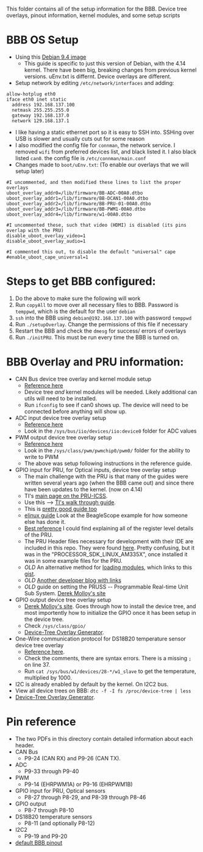 This folder contains all of the setup information for the BBB. Device tree overlays, pinout information, kernel modules, and some setup scripts

# BBB OS Setup
  * Using this [Debian 9.4 image](http://debian.beagleboard.org/images/bone-debian-9.4-iot-armhf-2018-06-17-4gb.img.xz)
    * This guide is specific to just this version of Debian, with the 4.14 kernel. There have been big, breaking changes from previous kernel versions. uEnv.txt is differnt. Device overlays are different.
  * Setup network by editing `/etc/network/interfaces` and adding:
```
allow-hotplug eth0
iface eth0 inet static
  address 192.168.137.100
  netmask 255.255.255.0
  gateway 192.168.137.0
  network 129.168.137.1
```
  * I like having a static ethernet port so it is easy to SSH into. SSHing over USB is slower and usually cuts out for some reason
  * I also modified the config file for `connman`, the network service. I removed `wifi` from preferred devices list, and black listed it. I also black listed `can0`. the config file is `/etc/connman/main.conf`
  * Changes made to `boot/uEnv.txt`: (To enable our overlays that we will setup later)
```
#I uncommented, and then modified these lines to list the proper overlays
uboot_overlay_addr0=/lib/firmware/BB-ADC-00A0.dtbo
uboot_overlay_addr1=/lib/firmware/BB-DCAN1-00A0.dtbo
uboot_overlay_addr2=/lib/firmware/BB-PRU-01-00A0.dtbo
uboot_overlay_addr3=/lib/firmware/BB-PWM1-00A0.dtbo
uboot_overlay_addr4=/lib/firmware/w1-00A0.dtbo

#I uncommented these, such that video (HDMI) is disabled (its pins overlap with the PRU)
disable_uboot_overlay_video=1
disable_uboot_overlay_audio=1

#I commented this out, to disable the default "universal" cape
#enable_uboot_cape_universal=1
```

# Steps to get BBB configured:
1. Do the above to make sure the following will work
2. Run `copyAll` to move over all necessary files to BBB. Password is `temppwd`, which is the default for the user `debian`
3. `ssh` into the BBB using `debian@192.168.137.100` with password `temppwd`
4. Run `./setupOverlay`. Change the permissions of this file if necessary
5. Restart the BBB and check the `dmesg` for success/ errors of overlays
6. Run `./initPRU`. This must be run every time the BBB is turned on.

# BBB Overlay and PRU information:
* CAN Bus device tree overlay and kernel module setup
  * [Reference here](https://electronics.stackexchange.com/questions/195416/beaglebone-black-can-bus-setup)
  * Device tree _and_ kernel modules will be needed. Likely additional can utils will need to be installed.
  * Run `ifconfig` to see if can0 shows up. The device will need to be connected before anything will show up.
* ADC input device tree overlay setup
  * [Reference here](https://www.teachmemicro.com/beaglebone-black-adc/)
  * Look in the `/sys/bus/iio/devices/iio:device0` folder for ADC values
* PWM output device tree overlay setup
  * [Reference here](https://www.teachmemicro.com/beaglebone-black-pwm-ubuntu-device-tree/)
  * Look in the `/sys/class/pwm/pwmchip0/pwm0/` folder for the ability to write to PWM
  * The above was setup following instructions in the reference guide.
* GPIO input for PRU, for Optical inputs, device tree overlay setup
  * The main challenge with the PRU is that many of the guides were written several years ago (when the BBB came out) and since there have been updates to the kernel. (now on 4.14)
  * TI's [main page on the PRU-ICSS](http://processors.wiki.ti.com/index.php/PRU-ICSS).
  * Use this --> [TI's walk through guide](http://processors.wiki.ti.com/index.php/PRU_Training:_Hands-on_Labs). 
  * This is [pretty good guide too](http://processors.wiki.ti.com/index.php/RPMsg_Quick_Start_Guide#Booting_the_Board_and_Testing_RPMsg)
  * [elinux guide](https://elinux.org/EBC_Exercise_30_PRU_via_remoteproc_and_RPMsg) Look at the BeagleScope example for how someone else has done it.
  * [Best reference](https://elinux.org/images/d/da/Am335xPruReferenceGuide.pdf) I could find explaining all of the register level details of the PRU. 
  * The PRU Header files necessary for development with their IDE are included in this repo. They were found [here](http://www.ti.com/tool/PROCESSOR-SDK-AM335X). Pretty confusing, but it was in the "PROCESSOR\_SDK\_LINUX\_AM335X", once installed it was in some example files for the PRU.
  * _OLD_ An alternative method for [loading modules](https://groups.google.com/forum/#!topic/beagleboard-gsoc/amMNLt4EoHM), which links to this [gist](https://gist.github.com/alexanderhiam/2c4187c710b2c409d8dde8c4015fe007).
  * _OLD_ [Another developer blog with links](https://ianrrees.github.io/2016/11/20/getting-started-with-beaglebone-pru-programming-the-new-way.html)
  * _OLD_ guide on setting the PRUSS -- Programmable Real-time Unit Sub System. [Derek Molloy's site](http://exploringbeaglebone.com/chapter13/)
* GPIO output device tree overlay setup
  * [Derek Molloy's site](http://derekmolloy.ie/gpios-on-the-beaglebone-black-using-device-tree-overlays/). Goes through how to install the device tree, and most importently how to initialize the GPIO once it has been setup in the device tree.
  * Check `/sys/class/gpio/` 
  * [Device-Tree Overlay Generator](http://www.kilobaser.com/blog/2014-07-28-beaglebone-black-devicetreeoverlay-generator). 
* One-Wire communication protocol for DS18B20 temperature sensor device tree overlay
  * [Reference here](http://www.bonebrews.com/temperature-monitoring-with-the-ds18b20-on-a-beaglebone-black/).
  * Check the comments, there are syntax errors. There is a missing `;` on line 37.
  * Run `cat /sys/bus/w1/devices/28-*/w1_slave` to get the temperature, multiplied by 1000.
* I2C is already enabled by default by the kernel. On I2C2 bus.
* View all device trees on BBB: `dtc -f -I fs /proc/device-tree | less `
* [Device-Tree Overlay Generator](http://www.kilobaser.com/blog/2014-07-28-beaglebone-black-devicetreeoverlay-generator). 


# Pin reference
* The two PDFs in this directory contain detailed information about each header. 
* CAN Bus 
  * P9-24 (CAN RX) and P9-26 (CAN TX).
* ADC 
  * P9-33 through P9-40
* PWM
  * P9-14 (EHRPWM1A) or P9-16 (EHRPWM1B)
* GPIO input for PRU, Optical sensors
  * P8-27 through P8-29, and P8-39 through P8-46
* GPIO output 
  * P8-7 through P8-10
* DS18B20 temperature sensors
  * P8-11 (and optionally P8-12)
* I2C2
  * P9-19 and P9-20
* [default BBB pinout](beaglebone-black-pinout.jpg)

